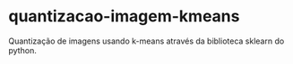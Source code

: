 # quantizacao-imagem-kmeans
Quantização de imagens usando k-means através da biblioteca sklearn do python. 

